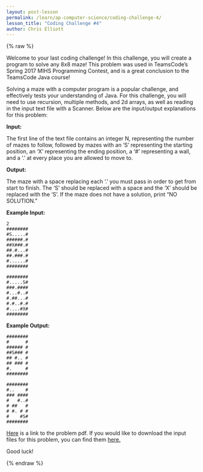 ```yaml
---
layout: post-lesson
permalink: /learn/ap-computer-science/coding-challenge-4/
lesson_title: "Coding Challenge #4"
author: Chris Elliott
---
```


{% raw %}

Welcome to your last coding challenge! In this challenge, you will create a program to solve any 8x8 maze! This problem was used in TeamsCode’s Spring 2017 MIHS Programming Contest, and is a great conclusion to the TeamsCode Java course!

Solving a maze with a computer program is a popular challenge, and effectively tests your understanding of Java. For this challenge, you will need to use recursion, multiple methods, and 2d arrays, as well as reading in the input text file with a Scanner. Below are the input/output explanations for this problem:

**Input:**

The first line of the text file contains an integer N, representing the number of mazes to follow, followed by mazes with an ‘S’ representing the starting position, an ‘X’ representing the ending position, a ‘#’ representing a wall, and a ‘.’ at every place you are allowed to move to. 

**Output:**

The maze with a space replacing each ‘.’ you must pass in order to get from start to finish. The ‘S’ should be replaced with a space and the ‘X’ should be replaced with the ‘S’. If the maze does not have a solution, print “NO SOLUTION.”


**Example Input:**

<pre><code>2
########  
#S.....#   
######.#  
##X###.#   
##.#...#  
##.###.#  
#......#  
########  

########  
#.....S#  
###.####   
#...#..#  
#.##...#   
#.#..#.#   
#....#X#  
########
</code></pre>

**Example Output:**

<pre><code>########  
#      #  
###### #  
##S### #   
## #.. #  
## ### #    
#.     #  
########  
 
########  
#..    #  
### ####    
#   #..#  
# ##   #  
# #. # #  
#    #S#  
########  
</code></pre>


<a class="a" href="/assets/problem_pdfs/underground_maze.pdf">Here</a> is a link to the problem pdf. If you would like to download the input files for this problem, you can find them <a class="a" href="/assets/problem_pdfs/all_problems.zip">here. </a>

Good luck!

{% endraw %}
